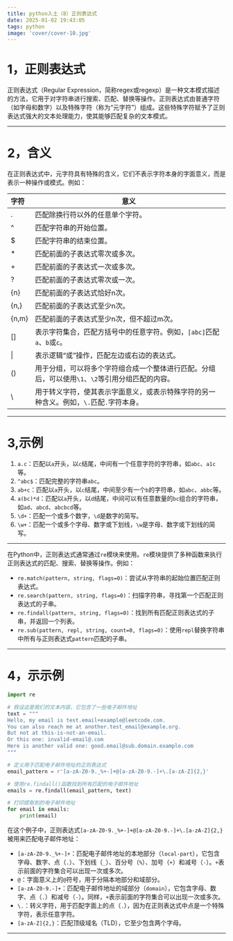 ```yaml
---
title: python入土（8）正则表达式
date: 2025-01-02 19:43:05
tags: python
image: 'cover/cover-10.jpg'
---
```


# 1，正则表达式

正则表达式（Regular Expression，简称regex或regexp）是一种文本模式描述的方法，它用于对字符串进行搜索、匹配、替换等操作。正则表达式由普通字符（如字母和数字）以及特殊字符（称为“元字符”）组成。这些特殊字符赋予了正则表达式强大的文本处理能力，使其能够匹配复杂的文本模式。

---------------------------------------------

# 2，含义

在正则表达式中，元字符具有特殊的含义，它们不表示字符本身的字面意义，而是表示一种操作或模式。例如：

| 字符  | 意义                                                         |
| :---- | ------------------------------------------------------------ |
| .     | 匹配除换行符以外的任意单个字符。                             |
| ^     | 匹配字符串的开始位置。                                       |
| $     | 匹配字符串的结束位置。                                       |
| *     | 匹配前面的子表达式零次或多次。                               |
| +     | 匹配前面的子表达式一次或多次。                               |
| ?     | 匹配前面的子表达式零次或一次。                               |
| {n}   | 匹配前面的子表达式恰好n次。                                  |
| {n,}  | 匹配前面的子表达式至少n次。                                  |
| {n,m} | 匹配前面的子表达式至少n次，但不超过m次。                     |
| []    | 表示字符集合，匹配方括号中的任意字符。例如，`[abc]`匹配`a`、`b`或`c`。 |
| \|    | 表示逻辑“或”操作，匹配左边或右边的表达式。                   |
| ()    | 用于分组，可以将多个字符组合成一个整体进行匹配。分组后，可以使用`\1`、`\2`等引用分组匹配的内容。 |
| \     | 用于转义字符，使其表示字面意义，或表示特殊字符的另一种含义。例如，`\.`匹配`.`字符本身。 |

----------------------------------------------

# 3,示例

1. `a.c`：匹配以`a`开头，以`c`结尾，中间有一个任意字符的字符串，如`abc`、`a1c`等。
2. `^abc$`：匹配完整的字符串`abc`。
3. `ab+c`：匹配以`a`开头，以`c`结尾，中间至少有一个`b`的字符串，如`abc`、`abbc`等。
4. `a(bc)*d`：匹配以`a`开头，以`d`结尾，中间可以有任意数量的`bc`组合的字符串，如`ad`、`abcd`、`abcbcd`等。
5. `\d+`：匹配一个或多个数字，`\d`是数字的简写。
6. `\w+`：匹配一个或多个字母、数字或下划线，`\w`是字母、数字或下划线的简写。

------------------------------------------------

在Python中，正则表达式通常通过`re`模块来使用。`re`模块提供了多种函数来执行正则表达式的匹配、搜索、替换等操作。例如：

- `re.match(pattern, string, flags=0)`：尝试从字符串的起始位置匹配正则表达式。
- `re.search(pattern, string, flags=0)`：扫描字符串，寻找第一个匹配正则表达式的子串。
- `re.findall(pattern, string, flags=0)`：找到所有匹配正则表达式的子串，并返回一个列表。
- `re.sub(pattern, repl, string, count=0, flags=0)`：使用`repl`替换字符串中所有与正则表达式`pattern`匹配的子串。

-----------------------------------------------

# 4，示示例

```python
import re

# 假设这是我们的文本内容，它包含了一些电子邮件地址
text = """
Hello, my email is test.email+example@leetcode.com.
You can also reach me at another.test_email@example.org.
But not at this-is-not-an-email.
Or this one: invalid-email@.com
Here is another valid one: good.email@sub.domain.example.com
"""

# 定义用于匹配电子邮件地址的正则表达式
email_pattern = r'[a-zA-Z0-9._%+-]+@[a-zA-Z0-9.-]+\.[a-zA-Z]{2,}'

# 使用re.findall()函数找到所有匹配的电子邮件地址
emails = re.findall(email_pattern, text)

# 打印提取到的电子邮件地址
for email in emails:
    print(email)
```

在这个例子中，正则表达式`[a-zA-Z0-9._%+-]+@[a-zA-Z0-9.-]+\.[a-zA-Z]{2,}`被用来匹配电子邮件地址：

- `[a-zA-Z0-9._%+-]+`：匹配电子邮件地址的本地部分（`local-part`），它包含字母、数字、点（`.`）、下划线（`_`）、百分号（`%`）、加号（`+`）和减号（`-`）。`+`表示前面的字符集合可以出现一次或多次。
- `@`：字面意义上的`@`符号，用于分隔本地部分和域部分。
- `[a-zA-Z0-9.-]+`：匹配电子邮件地址的域部分（`domain`），它包含字母、数字、点（`.`）和减号（`-`）。同样，`+`表示前面的字符集合可以出现一次或多次。
- `\.`：转义字符，用于匹配字面上的点（`.`），因为在正则表达式中点是一个特殊字符，表示任意字符。
- `[a-zA-Z]{2,}`：匹配顶级域名（TLD），它至少包含两个字母。

------------------------------------------------------------